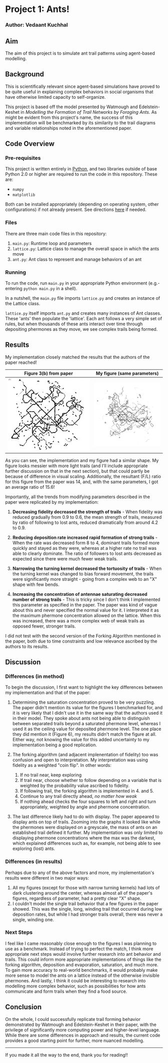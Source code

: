 # Project 1: Ants!

### Author: Vedaant Kuchhal

## Aim
The aim of this project is to simulate ant trail patterns using agent-based modelling.

## Background
 This is scientifically relevant since agent-based simulations have proved to be quite useful in explaining complex behaviors in social organisms that have otherwise limited capacity to self-organize.

 This project is based off the model presented by Watmough and Edelstein-Keshet in *Modelling the Formation of Trail Networks by Foraging Ants*. As might be evident from this project's name, the success of this implementation will be benchmarked by its similarity to the trail diagrams and variable relationships noted in the aforementioned paper.

 ## Code Overview
 ### Pre-requisites
 This project is written entirely in [Python](https://www.python.org/), and two libraries outside of base Python 2.0 or higher are required to run the code in this repository. These are:

  - `numpy`
  - `matplotlib`

  Both can be installed appropriately (depending on operating system, other configurations) if not already present. See directions [here](https://docs.python.org/3/installing/index.html) if needed.

  ### Files
  There are three main code files in this repository:

  1. `main.py`: Runtime loop and parameters
  2. `lattice.py`: Lattice class to manage the overall space in which the ants move
  3. `ant.py`: Ant class to represent and manage behaviors of an ant

  ### Running
  To run the code, run `main.py` in your appropriate Python environment (e.g.- entering `python main.py` in a shell).

  In a nutshell, the `main.py` file imports `lattice.py` and creates an instance of the Lattice class. 
  
  `lattice.py` itself imports `ant.py` and creates many instances of Ant classes. These 'ants' then populate the 'lattice'. Each ant follows a very simple set of rules, but when thousands of these ants interact over time through depositing phermones as they move, we see complex trails being formed.

  ## Results
  My implementation closely matched the results that the authors of the paper reached!

Figure 3(b) from paper    |  My figure (same parameters)
:-------------------------:|:-------------------------:
  ![](.img/paper_trails.png) | ![](.img/my_trails.png)


  As you can see, the implementation and my figure had a similar shape. My figure looks messier with more light trails (and I'll include appropriate further discussion on that in the next section), but that could partly be because of difference in visual scaling. Additionally, the resultant (F/L) ratio for this figure from the paper was 14, and, with the same parameters, I got an average ratio of 15.6!

  Importantly, all the trends from modifying parameters described in the paper were replicated by my implementation:
  
  1)  **Decreasing fidelity decreased the strength of trails** - When fidelity was reduced gradually from 0.9 to 0.6, the mean strength of trails, measured by ratio of following to lost ants, reduced dramatically from around 4.2 to 0.9.

  2) **Reducing deposition rate increased rapid formation of strong trails** - When the rate was decreased form 8 to 4, dominant trails formed more quickly and stayed as they were, whereas at a higher rate no trail was able to clearly dominate. The ratio of followers to lost ants decreased as expected since there were much fewer weak trails.

  3) **Narrowing the turning kernel decreased the tortuosity of trails** - When the turning kernel was changed to bias forward movement, the trails were significantly more straight - going from a complex web to an "X" shape with few bends.

  4) **Increasing the concentration of antennae saturating decreased number of strong trails** - This is tricky since I don't think I implemented this parameter as specified in the paper. The paper was kind of vague about this and never specified the normal value for it. I interpreted it as the maximum phermone concentration allowed on the lattice. When this was increased, there was a more complex web of weak trails as opposed fewer, stronger trails.

  I did not test with the second version of the Forking Algorithm mentioned in the paper, both due to time constraints and low relevance ascribed by the authors to its results.

  ## Discussion
  ### Differences (in method)
  To begin the discussion, I first want to highlight the key differences between my implementation and that of the paper:

  1) Determining the saturation concentration proved to be very puzzling. The paper didn't mention its value for the figures I benchmarked for, and it is very likely that I didn't use it in the same way that the authors used it in their model. They spoke about ants not being able to distinguish between separated trails beyond a saturated phermone level, whereas I used it as the ceiling value for deposited phermone level. The one place they did mention it (Figure 6), my results didn't match the figure at all. Either way, not knowing the value for this added uncertainty to my implementation being a good replication.

  2) The forking algorithm (and adjacent implenentation of fidelity) too was confusion and open to interpretation. My interpretation was using fidelity as a weighted "coin flip". In other words:

        1) If no trail near, keep exploring
        2) If trail near, choose whether to follow depending on a variable that is weighted by the probability value ascribed to fidelity. 
        3) If following trail, the forking algorithm is implemented in 4. and 5.
        4) Continue to any trail directly ahead, *no matter how weak*
        5) If nothing ahead checks the four squares to left and right and turn appropriately, weighted by angle and phermone concentration.

  3) The last difference likely had to do with display. The paper appeared to display ants on top of trails. Zooming into the graphs it looked like while the phermones were displayed on a greyscale, the mass of ants on an established trail defined it further. My implementation was only limited to displaying phermone concentrations where the max was the darkest, which explained differences such as, for example, not being able to see exploring (lost) ants.

  ### Differences (in results)
  Perhaps due to any of the above factors and more, my implementation's results were different in two major ways:
  
  1) All my figures (except for those with narrow turning kernels) had lots of dark clustering around the center, whereas almost all of the paper's figures, regardless of parameter, had a pretty clear "X" shape.
  2) I couldn't model the single trail behavior that a few figures in the paper showed. This was the single, long, winding trail that occurred during low deposition rates, but while I had stronger trails overall, there was never a single, winding one.

  ### Next Steps
  I feel like I came reasonably close enough to the figures I was planning to use as a benchmark. Instead of trying to perfect the match, I think more appropriate next steps would involve further research into ant behavior and trails. This could inform more appropriate implementations of things like the forking algorithm, deposition and evaporation, saturation, and much more. To gain more accuracy to real-world benchmarks, it would probably make more sense to model the ants on a lattice instead of the otherwise invisible phermones. And lastly, I think it could be interesting to research into modelling more complex behavior, such as possibilities for how ants communicate and form trails when they find a food source.

  ## Conclusion
  On the whole, I could successfully replicate trail forming behavior demonstrated by Watmough and Edelstein-Keshet in their paper, with the privilege of significantly more computing power and higher-level language. While there are some differences in approach and results, the current code provides a good starting point for further, more nuanced modelling.


___
If you made it all the way to the end, thank you for reading!!